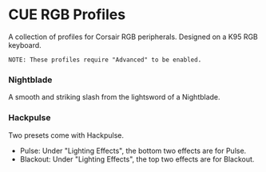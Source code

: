 # CUE RGB Profiles
A collection of profiles for Corsair RGB peripherals. Designed on a K95 RGB keyboard.

`NOTE: These profiles require "Advanced" to be enabled.`

### Nightblade
A smooth and striking slash from the lightsword of a Nightblade.

### Hackpulse
Two presets come with Hackpulse.

* Pulse: Under "Lighting Effects", the bottom two effects are for Pulse.
* Blackout: Under "Lighting Effects", the top two effects are for Blackout.
